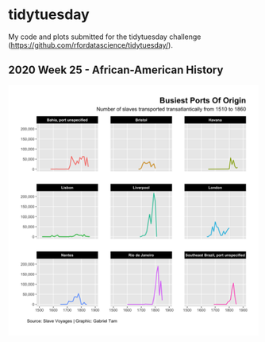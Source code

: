 # tidytuesday
My code and plots submitted for the tidytuesday challenge (https://github.com/rfordatascience/tidytuesday/).

## 2020 Week 25 - African-American History
![week25plot](https://github.com/gabtam55/tidytuesday/raw/master/2020week25/busiest_ports_of_origin.png)
